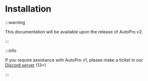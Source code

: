 # Installation

:::warning

This documentation will be available upon the release of AutoPro v2.

:::

:::info

If you require assistance with AutoPro v1, please make a ticket in our [Discord server](https://whitehill.club/discord) (13+)

:::
